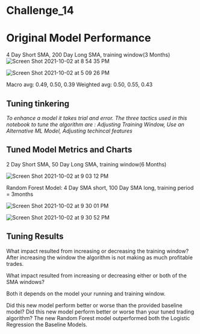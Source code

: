 # Challenge_14
# Original Model Performance
4 Day Short SMA, 200 Day Long SMA, training window(3 Months)
![Screen Shot 2021-10-02 at 8 54 35 PM](https://user-images.githubusercontent.com/86027898/135738945-cd030a85-3cf6-4316-b98b-44d9e722896a.png)

![Screen Shot 2021-10-02 at 5 09 26 PM](https://user-images.githubusercontent.com/86027898/135738571-065673cd-6757-4f4d-8c68-4ba38d9c6738.png)

Macro avg: 0.49, 0.50, 0.39
Weighted avg: 0.50, 0.55, 0.43

## Tuning tinkering
_To enhance a model it takes trial and error. The three tactics used in this notebook to tune the algorithm are : Adjusting Training Window, Use an Alternative ML Model, Adjusting techincal features_

## Tuned Model Metrics and Charts
2 Day Short SMA, 50 Day Long SMA, training window(6 Months)

![Screen Shot 2021-10-02 at 9 03 12 PM](https://user-images.githubusercontent.com/86027898/135739206-4bc7c314-07fe-4eaf-94a3-438b1113c829.png)

Random Forest Model: 4 Day SMA short, 100 Day SMA long, training period = 3months

![Screen Shot 2021-10-02 at 9 30 01 PM](https://user-images.githubusercontent.com/86027898/135739950-673aaff5-39dd-4400-892e-804e98c07571.png)

![Screen Shot 2021-10-02 at 9 30 52 PM](https://user-images.githubusercontent.com/86027898/135739964-23831a69-6388-443d-a489-b1619763ef5a.png)


## Tuning Results
What impact resulted from increasing or decreasing the training window?
After increasing the window the algorithm is not making as much profitable trades.

What impact resulted from increasing or decreasing either or both of the SMA windows?

Both it depends on the model your running and training window.

Did this new model perform better or worse than the provided baseline model? Did this new model perform better or worse than your tuned trading algorithm? The new Random Forest model outperformed both the Logistic Regression the Baseline Models.

